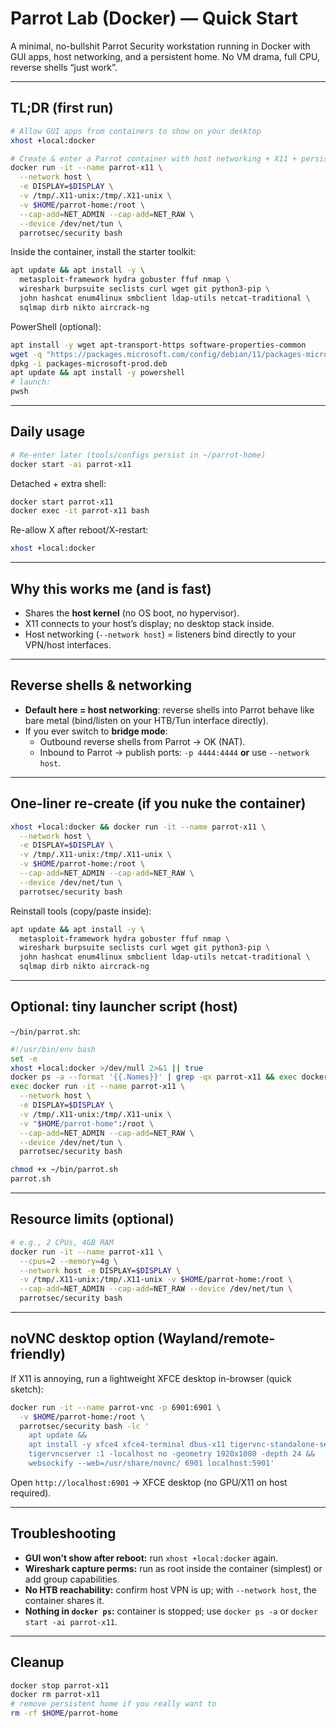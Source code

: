 # Parrot Lab (Docker) — Quick Start

A minimal, no-bullshit Parrot Security workstation running in Docker with GUI apps, host networking, and a persistent home. No VM drama, full CPU, reverse shells “just work”.

---

## TL;DR (first run)

```bash
# Allow GUI apps from containers to show on your desktop
xhost +local:docker

# Create & enter a Parrot container with host networking + X11 + persistence
docker run -it --name parrot-x11 \
  --network host \
  -e DISPLAY=$DISPLAY \
  -v /tmp/.X11-unix:/tmp/.X11-unix \
  -v $HOME/parrot-home:/root \
  --cap-add=NET_ADMIN --cap-add=NET_RAW \
  --device /dev/net/tun \
  parrotsec/security bash
```

Inside the container, install the starter toolkit:

```bash
apt update && apt install -y \
  metasploit-framework hydra gobuster ffuf nmap \
  wireshark burpsuite seclists curl wget git python3-pip \
  john hashcat enum4linux smbclient ldap-utils netcat-traditional \
  sqlmap dirb nikto aircrack-ng
```

PowerShell (optional):

```bash
apt install -y wget apt-transport-https software-properties-common
wget -q "https://packages.microsoft.com/config/debian/11/packages-microsoft-prod.deb"
dpkg -i packages-microsoft-prod.deb
apt update && apt install -y powershell
# launch:
pwsh
```

---

## Daily usage

```bash
# Re-enter later (tools/configs persist in ~/parrot-home)
docker start -ai parrot-x11
```

Detached + extra shell:

```bash
docker start parrot-x11
docker exec -it parrot-x11 bash
```

Re-allow X after reboot/X-restart:

```bash
xhost +local:docker
```

---

## Why this works me (and is fast)

- Shares the **host kernel** (no OS boot, no hypervisor).
- X11 connects to your host’s display; no desktop stack inside.
- Host networking (`--network host`) = listeners bind directly to your VPN/host interfaces.

---

## Reverse shells & networking

- **Default here = host networking**: reverse shells into Parrot behave like bare metal (bind/listen on your HTB/Tun interface directly).
- If you ever switch to **bridge mode**:
  - Outbound reverse shells from Parrot → OK (NAT).
  - Inbound to Parrot → publish ports: `-p 4444:4444` **or** use `--network host`.

---

## One-liner re-create (if you nuke the container)

```bash
xhost +local:docker && docker run -it --name parrot-x11 \
  --network host \
  -e DISPLAY=$DISPLAY \
  -v /tmp/.X11-unix:/tmp/.X11-unix \
  -v $HOME/parrot-home:/root \
  --cap-add=NET_ADMIN --cap-add=NET_RAW \
  --device /dev/net/tun \
  parrotsec/security bash
```

Reinstall tools (copy/paste inside):

```bash
apt update && apt install -y \
  metasploit-framework hydra gobuster ffuf nmap \
  wireshark burpsuite seclists curl wget git python3-pip \
  john hashcat enum4linux smbclient ldap-utils netcat-traditional \
  sqlmap dirb nikto aircrack-ng
```

---

## Optional: tiny launcher script (host)

`~/bin/parrot.sh`:

```bash
#!/usr/bin/env bash
set -e
xhost +local:docker >/dev/null 2>&1 || true
docker ps -a --format '{{.Names}}' | grep -qx parrot-x11 && exec docker start -ai parrot-x11
exec docker run -it --name parrot-x11 \
  --network host \
  -e DISPLAY=$DISPLAY \
  -v /tmp/.X11-unix:/tmp/.X11-unix \
  -v "$HOME/parrot-home":/root \
  --cap-add=NET_ADMIN --cap-add=NET_RAW \
  --device /dev/net/tun \
  parrotsec/security bash
```

```bash
chmod +x ~/bin/parrot.sh
parrot.sh
```

---

## Resource limits (optional)

```bash
# e.g., 2 CPUs, 4GB RAM
docker run -it --name parrot-x11 \
  --cpus=2 --memory=4g \
  --network host -e DISPLAY=$DISPLAY \
  -v /tmp/.X11-unix:/tmp/.X11-unix -v $HOME/parrot-home:/root \
  --cap-add=NET_ADMIN --cap-add=NET_RAW --device /dev/net/tun \
  parrotsec/security bash
```

---

## noVNC desktop option (Wayland/remote-friendly)

If X11 is annoying, run a lightweight XFCE desktop in-browser (quick sketch):

```bash
docker run -it --name parrot-vnc -p 6901:6901 \
  -v $HOME/parrot-home:/root \
  parrotsec/security bash -lc '
    apt update &&
    apt install -y xfce4 xfce4-terminal dbus-x11 tigervnc-standalone-server novnc websockify &&
    tigervncserver :1 -localhost no -geometry 1920x1080 -depth 24 &&
    websockify --web=/usr/share/novnc/ 6901 localhost:5901'
```

Open `http://localhost:6901` → XFCE desktop (no GPU/X11 on host required).

---

## Troubleshooting

- **GUI won’t show after reboot:** run `xhost +local:docker` again.
- **Wireshark capture perms:** run as root inside the container (simplest) or add group capabilities.
- **No HTB reachability:** confirm host VPN is up; with `--network host`, the container shares it.
- **Nothing in `docker ps`:** container is stopped; use `docker ps -a` or `docker start -ai parrot-x11`.

---

## Cleanup

```bash
docker stop parrot-x11
docker rm parrot-x11
# remove persistent home if you really want to
rm -rf $HOME/parrot-home
```
